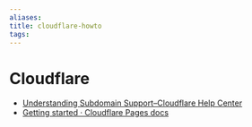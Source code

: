 ```yaml
---
aliases: 
title: cloudflare-howto
tags: 
---
```


# Cloudflare

- [Understanding Subdomain Support–Cloudflare Help Center](https://support.cloudflare.com/hc/en-us/articles/360026440252-Understanding-Subdomain-Support)
- [Getting started · Cloudflare Pages docs](https://developers.cloudflare.com/pages/getting-started)
